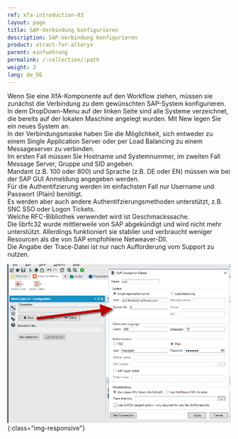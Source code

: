 ```yaml
---
ref: xfa-introduction-03
layout: page
title: SAP-Verbindung konfigurieren
description: SAP-Verbindung konfigurieren
product: xtract-for-alteryx
parent: einfuehrung
permalink: /:collection/:path
weight: 3
lang: de_DE
---
```


Wenn Sie eine XfA-Komponente auf den Workflow ziehen, müssen sie zunächst die Verbindung zu dem gewünschten SAP-System konfigurieren. <br>
In dem DropDown-Menu auf der linken Seite sind alle Systeme verzeichnet, die bereits auf der lokalen Maschine angelegt wurden. Mit New legen Sie ein neues System an. <br>
In der Verbindungsmaske haben Sie die Möglichkeit, sich entweder zu einem Single Application Server oder per Load Balancing zu einem Messageserver zu verbinden.<br>
Im ersten Fall müssen Sie Hostname und Systemnummer, im zweiten Fall Message Server, Gruppe und SID angeben.<br>
Mandant (z.B. 100 oder 800) und Sprache (z.B. DE oder EN) müssen wie bei der SAP GUI Anmeldung angegeben werden. <br>
Für die Authentifzierung werden im einfachsten Fall nur Username und Passwort (Plain) benötigt. <br>
Es werden aber auch andere Authentifzierungsmethoden unterstützt, z.B. SNC SSO oder Logon Tickets.<br>
Welche RFC-Bibliothek verwendet wird ist Geschmackssache. <br>
Die librfc32 wurde mittlerweile von SAP abgekündigt und wird nicht mehr unterstützt. Allerdings funktioniert sie stabiler und verbraucht weniger Resourcen als die von SAP empfohlene Netweaver-Dll.<br>
Die Angabe der Trace-Datei ist nur nach Aufforderung vom Support zu nutzen.

![Designer](/img/content/xfa/designer02.png){:class="img-responsive"}

